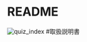 # README
![quiz_index](https://user-images.githubusercontent.com/63807830/117570773-be909a80-b106-11eb-91c8-daf8d32dcf97.png)
#取扱説明書
